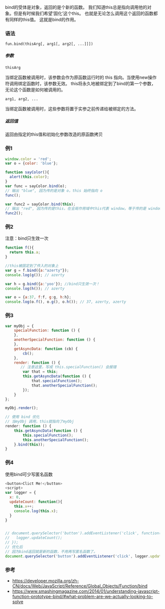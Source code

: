 bind的受体是对象，返回的是个新的函数。
我们知道this总是指向调用他的对象。但是有时候我们希望‘固化’这个this。
也就是无论怎么调用这个返回的函数都有同样的this值。
这就是bind的作用。

### 语法
`fun.bind(thisArg[, arg1[, arg2[, ...]]])`

##### 参数
`thisArg`

当绑定函数被调用时，该参数会作为原函数运行时的 this 指向。当使用new操作符调用绑定函数时，该参数无效。
this将永久地被绑定到了bind的第一个参数，无论这个函数是如何被调用的。

`arg1, arg2, ...`

当绑定函数被调用时，这些参数将置于实参之前传递给被绑定的方法。

##### 返回值
返回由指定的this值和初始化参数改造的原函数拷贝

### 例1
```javascript
window.color = 'red';
var o = {color: 'blue'};

function sayColor(){
  alert(this.color);
}
var func = sayColor.bind(o);
// 输出 "blue", 因为传的是对象 o，this 始终指向 o
func();

var func2 = sayColor.bind(this);
// 输出 "red", 因为传的是this，在全局作用域中this代表 window。等于传的是 window。
func2();
```

### 例2
注意：bind只生效一次
```javascript
function f(){
  return this.a;
}

//this被固定到了传入的对象上
var g = f.bind({a:"azerty"});
console.log(g()); // azerty

var h = g.bind({a:'yoo'}); //bind只生效一次！
console.log(h()); // azerty

var o = {a:37, f:f, g:g, h:h};
console.log(o.f(), o.g(), o.h()); // 37, azerty, azerty
```

### 例3
```javascript
var myObj = {
    specialFunction: function () {
    },
    anotherSpecialFunction: function () {
    },
    getAsyncData: function (cb) {
        cb();
    },
    render: function () {
       // 注意这里，写成 this.specialFunction() 会报错
        var that = this;
        this.getAsyncData(function () {
            that.specialFunction();
            that.anotherSpecialFunction();
        });
    }
};

myObj.render();

// 使用 bind 优化
// 当myObj 调用，this就指向了myObj
render: function () {
    this.getAsyncData(function () {
        this.specialFunction();
        this.anotherSpecialFunction();
    }.bind(this));
}
```

### 例4
使用bind可少写匿名函数

```javascript
<button>Clict Me!</button>
<script>
var logger = {
  x: 0,
  updateCount: function(){
    this.x++;
    console.log(this.x);
  }
}


// document.querySelector('button').addEventListener('click', function(){
//   logger.updateCount();
// });
// 优化后
// 因为bind返回就是新的函数，不用再写匿名函数了。
document.querySelector('button').addEventListener('click', logger.updateCount.bind(logger))
```


### 参考
* https://developer.mozilla.org/zh-CN/docs/Web/JavaScript/Reference/Global_Objects/Function/bind
* https://www.smashingmagazine.com/2014/01/understanding-javascript-function-prototype-bind/#what-problem-are-we-actually-looking-to-solve
